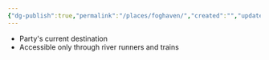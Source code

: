 ```yaml
---
{"dg-publish":true,"permalink":"/places/foghaven/","created":"","updated":""}
---
```



- Party's current destination
- Accessible only through river runners and trains